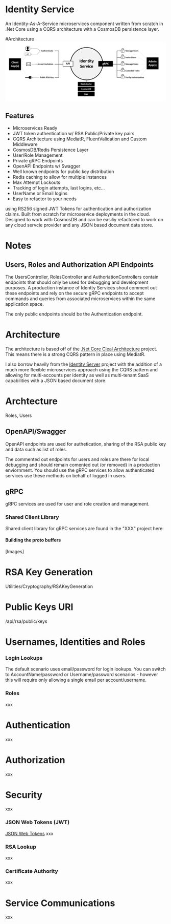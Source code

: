 # Identity Service
An Identity-As-A-Service microservices component written from scratch in .Net Core using a CQRS architecture with a CosmosDB persistence layer.

#Architecture
![Architecture](https://github.com/INNVTV/Identity-Service/blob/master/_docs/imgs/architecture.png)

## Features
 * Microservices Ready
 * JWT token authentication w/ RSA Public/Private key pairs
 * CQRS Architecture using MediatR, FluentValidation and Custom Middleware
 * CosmosDB/Redis Persistence Layer
 * User/Role Management
 * Private gRPC Endpoints
 * OpenAPI Endpoints w/ Swagger
 * Well known endpoints for public key distribution
 * Redis caching to allow for multiple instances
 * Max Attempt Lockouts
 * Tracking of login attempts, last logins, etc...
 * UserName or Email logins
 * Easy to refactor to your needs


 using RS256 signed JWT Tokens for authentication and authorization claims.
Built from scratch for microservice deployments in the cloud.
Designed to work with CosmosDB and can be easiliy refactored to work on any cloud servcie provider and any JSON based document data store.



# Notes

## Users, Roles and Authorization API Endpoints
The UsersController, RolesController and AuthoriationControllers contain endpoints that should only be used for debugging and development purposes. A production instance of Identty Services shoul comment out these endpoints and rely on the secure gRPC endpoints to accept commands and queries from associated microservices within the same application space.

The only public endpoints should be the Authentication endpoint.


# Architecture 
The architecture is based off of the [.Net Core Cleal Architecture](https://github.com/INNVTV/NetCore-Clean-Architecture) project. This means there is a strong CQRS pattern in place using MediatR.

I also borrow heavily from the [Identity Server](https://identityserver.io/) project with the addition of a much more flexible microservices approach using the CQRS pattern and allowing for multi-accounts per identity as well as multi-tenant SaaS capabilities with a JSON based document store.

# Archtecture
Roles, Users

## OpenAPI/Swagger
OpenAPI endpoints are used for authetication, sharing of the RSA public key and data such as list of roles.

The commented out endpoints for users and roles are there for local debugging and should remain comented out (or removed) in a production enviornment. You should use the gRPC services to allow authenticated services use these methods on behalf of logged in users.

## gRPC
gRPC services are used for user and role creation and management.

### Shared Client Library
Shared client library for gRPC services are found in the "XXX" project here: 

#### Building the proto buffers
[Images]


# RSA Key Generation
Utilities/Cryptography/RSAKeyGeneration

# Public Keys URI
/api/rsa/public/keys

# Usernames, Identities and Roles

### Login Lookups
The default scenario uses email/password for login lookups. You can switch to AccountName/password or Username/password scenarios - however this will require only allowing a single email per account/username.

### Roles
xxx

# Authentication
xxx

# Authorization
xxx

# Security
xxx

### JSON Web Tokens (JWT)
[JSON Web Tokens](https://jwt.io/)
xxx

### RSA Lookup
xxx

### Certificate Authority
xxx

# Service Communications
xxx

